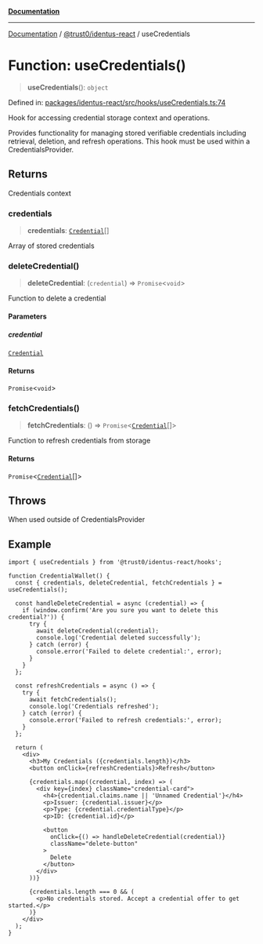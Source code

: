 [**Documentation**](../../../README.md)

***

[Documentation](../../../README.md) / [@trust0/identus-react](../README.md) / useCredentials

# Function: useCredentials()

> **useCredentials**(): `object`

Defined in: [packages/identus-react/src/hooks/useCredentials.ts:74](https://github.com/trust0-project/identus/blob/3514dce326cc00fe35b9c6892e846796fef0a57b/packages/identus-react/src/hooks/useCredentials.ts#L74)

Hook for accessing credential storage context and operations.

Provides functionality for managing stored verifiable credentials including
retrieval, deletion, and refresh operations. This hook must be used within
a CredentialsProvider.

## Returns

Credentials context

### credentials

> **credentials**: [`Credential`](https://github.com/hyperledger-identus/sdk-ts/blob/main/docs/sdk/modules.md)[]

Array of stored credentials

### deleteCredential()

> **deleteCredential**: (`credential`) => `Promise`\<`void`\>

Function to delete a credential

#### Parameters

##### credential

[`Credential`](https://github.com/hyperledger-identus/sdk-ts/blob/main/docs/sdk/modules.md)

#### Returns

`Promise`\<`void`\>

### fetchCredentials()

> **fetchCredentials**: () => `Promise`\<[`Credential`](https://github.com/hyperledger-identus/sdk-ts/blob/main/docs/sdk/modules.md)[]\>

Function to refresh credentials from storage

#### Returns

`Promise`\<[`Credential`](https://github.com/hyperledger-identus/sdk-ts/blob/main/docs/sdk/modules.md)[]\>

## Throws

When used outside of CredentialsProvider

## Example

```tsx
import { useCredentials } from '@trust0/identus-react/hooks';

function CredentialWallet() {
  const { credentials, deleteCredential, fetchCredentials } = useCredentials();
  
  const handleDeleteCredential = async (credential) => {
    if (window.confirm('Are you sure you want to delete this credential?')) {
      try {
        await deleteCredential(credential);
        console.log('Credential deleted successfully');
      } catch (error) {
        console.error('Failed to delete credential:', error);
      }
    }
  };
  
  const refreshCredentials = async () => {
    try {
      await fetchCredentials();
      console.log('Credentials refreshed');
    } catch (error) {
      console.error('Failed to refresh credentials:', error);
    }
  };
  
  return (
    <div>
      <h3>My Credentials ({credentials.length})</h3>
      <button onClick={refreshCredentials}>Refresh</button>
      
      {credentials.map((credential, index) => (
        <div key={index} className="credential-card">
          <h4>{credential.claims.name || 'Unnamed Credential'}</h4>
          <p>Issuer: {credential.issuer}</p>
          <p>Type: {credential.credentialType}</p>
          <p>ID: {credential.id}</p>
          
          <button 
            onClick={() => handleDeleteCredential(credential)}
            className="delete-button"
          >
            Delete
          </button>
        </div>
      ))}
      
      {credentials.length === 0 && (
        <p>No credentials stored. Accept a credential offer to get started.</p>
      )}
    </div>
  );
}
```
